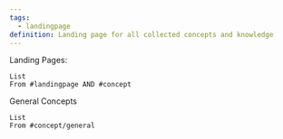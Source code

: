 ```yaml
---
tags:
  - landingpage
definition: Landing page for all collected concepts and knowledge
---
```


Landing Pages:
```dataview
List
From #landingpage AND #concept 
```

General Concepts
```dataview
List 
From #concept/general 
```

